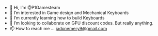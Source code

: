 - 👋 Hi, I’m @P1Gamesteam
- 👀 I’m interested in Game design and Mechanical Keyboards
- 🌱 I’m currently learning how to build Keyboards
- 💞️ I’m looking to collaborate on GPU discount codes. But really anything.
- 📫 How to reach me ... jadonemery9@gmail.com

<!---
P1Gamesteam/P1Gamesteam is a ✨ special ✨ repository because its `README.md` (this file) appears on your GitHub profile.
You can click the Preview link to take a look at your changes.
--->

